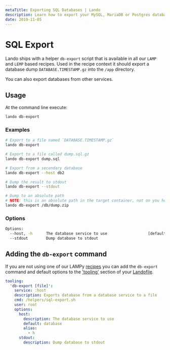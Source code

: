 ```yaml
---
metaTitle: Exporting SQL Databases | Lando
description: Learn how to export your MySQL, MariaDB or Postgres databases from Lando.
date: 2019-11-05
---
```


# SQL Export

<GuideHeader test="https://circleci.com/gh/lando/lando/tree/master"/>

Lando ships with a helper `db-export` script that is available in all our `LAMP` and `LEMP` based recipes. Used in the recipe context it should export a database dump `DATABASE.TIMESTAMP.gz` into the `/app` directory.

You can also export databases from other services.

## Usage

At the command line execute:

```bash
lando db-export
```

### Examples

```bash
# Export to a file named `DATABASE.TIMESTAMP.gz`
lando db-export

# Export to a file called dump.sql.gz
lando db-export dump.sql

# Export from a secondary database
lando db-export --host db2

# Dump the result to stdout
lando db-export --stdout

# Dump to an absolute path
# NOTE: this is an absolute path in the target container, not on you host
lando db-export /db/dump.zip
```

### Options

```bash
Options:
  --host, -h      The database service to use                  [default: "database"]
  --stdout        Dump database to stdout
```

## Adding the `db-export` command

If you are not using one of our LAMPy [recipes](./../config/recipes.md) you can add the `db-export` command and default options to the ['tooling'](./../config/tooling.md) section of your [Landofile](./../config/lando.md).

```yaml
tooling:
  'db-export [file]':
    service: :host
    description: Exports database from a database service to a file
    cmd: /helpers/sql-export.sh
    user: root
    options:
      host:
        description: The database service to use
        default: database
        alias:
          - h
      stdout:
        description: Dump database to stdout
```

<RelatedGuides tag="Platform.sh"/>

<GuideFooter test="https://circleci.com/gh/lando/lando/tree/master" repo="https://github.com/lando/cli/tree/main/examples/sql-export" />
<Newsletter />
